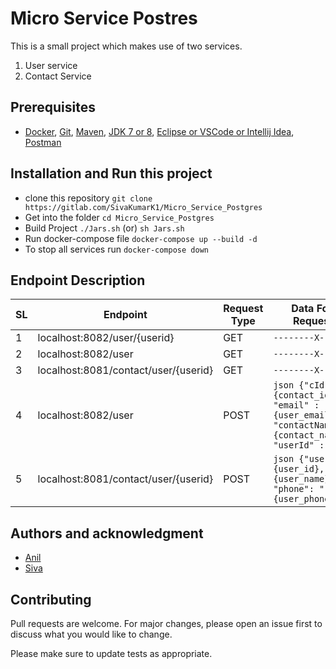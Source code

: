 # Micro Service Postres

This is a small project which makes use of two services.
1. User service
2. Contact Service

## Prerequisites

* [Docker](), [Git](https://git-scm.com/), [Maven](), [JDK 7 or 8](), [Eclipse or VSCode or Intellij Idea](), [Postman]()

## Installation and Run this project

* clone this repository 
    ```git clone https://gitlab.com/SivaKumarK1/Micro_Service_Postgres```
* Get into the folder 
    ```cd Micro_Service_Postgres``` 
* Build Project ```./Jars.sh``` (or) ```sh Jars.sh```
* Run docker-compose file ```docker-compose up --build -d```
* To stop all services run 
    ```docker-compose down```

## Endpoint Description

| SL 	| Endpoint                                    	| Request Type  | Data Format in Request Body                                                    |
|----	|---------------------------------------------	|--------------	|----------------------------------------------------------------------------------------------------------------------------------------------------------------------------------------------------------------------------------------------------	|
| 1  	| localhost:8082/user/{userid}                         	| GET         	| ```--------X--------``` | 
| 2  	| localhost:8082/user                         	| GET          	| ```--------X--------``` |
| 3  	| localhost:8081/contact/user/{userid}                         	| GET         	| ```--------X--------``` |
| 4  	| localhost:8082/user 	| POST          	| ```json {"cId" : {contact_id},   "email" : "{user_email}",    "contactName" : "{contact_name}",   "userId" : {user_id}} ``` |
| 5  	| localhost:8081/contact/user/{userid} 	| POST          	| ```json {"userId":{user_id},  "name": "{user_name}",  "phone": "{user_phone_number}"} ``` |


## Authors and acknowledgment
* [Anil](https://github.com/AnilComakeIt)
* [Siva](https://github.com/SivaKumarK1)

## Contributing
Pull requests are welcome. For major changes, please open an issue first to discuss what you would like to change.

Please make sure to update tests as appropriate.

